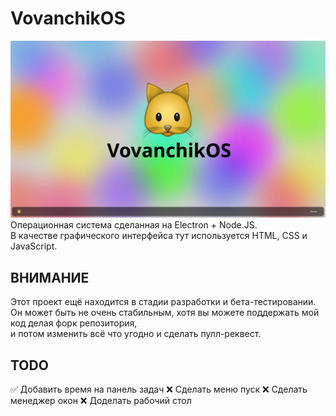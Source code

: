 # VovanchikOS
![Скриншот](screenshots/0.1-1/1.png)
Операционная система сделанная на Electron + Node.JS.
<br>
В качестве графического интерфейса тут используется HTML, CSS и JavaScript.
## ВНИМАНИЕ
Этот проект ещё находится в стадии разработки и бета-тестировании. Он может быть не очень стабильным, хотя вы можете поддержать мой код делая форк репозитория,
<br>
и потом изменить всё что угодно и сделать пулл-реквест.
## TODO
✅ Добавить время на панель задач
❌ Сделать меню пуск
❌ Сделать менеджер окон
❌ Доделать рабочий стол